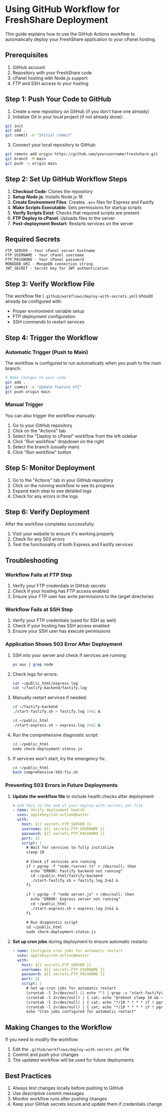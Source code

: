 # Using GitHub Workflow for FreshShare Deployment

This guide explains how to use the GitHub Actions workflow to automatically deploy your FreshShare application to your cPanel hosting.

## Prerequisites

1. GitHub account
2. Repository with your FreshShare code
3. cPanel hosting with Node.js support
4. FTP and SSH access to your hosting

## Step 1: Push Your Code to GitHub

1. Create a new repository on GitHub (if you don't have one already)
2. Initialize Git in your local project (if not already done):

```bash
git init
git add .
git commit -m "Initial commit"
```

3. Connect your local repository to GitHub:

```bash
git remote add origin https://github.com/yourusername/freshshare.git
git branch -M main
git push -u origin main
```

## Step 2: Set Up GitHub Workflow Steps

1. **Checkout Code**: Clones the repository
2. **Setup Node.js**: Installs Node.js 18
3. **Create Environment Files**: Creates `.env` files for Express and Fastify
4. **Make Scripts Executable**: Sets permissions for startup scripts
5. **Verify Scripts Exist**: Checks that required scripts are present
6. **FTP Deploy to cPanel**: Uploads files to the server
7. **Post-deployment Restart**: Restarts services on the server

## Required Secrets

```plaintext
FTP_SERVER - Your cPanel server hostname
FTP_USERNAME - Your cPanel username
FTP_PASSWORD - Your cPanel password
MONGODB_URI - MongoDB connection string
JWT_SECRET - Secret key for JWT authentication
```

## Step 3: Verify Workflow File

The workflow file (`.github/workflows/deploy-with-secrets.yml`) should already be configured with:

- Proper environment variable setup
- FTP deployment configuration
- SSH commands to restart services

## Step 4: Trigger the Workflow

### Automatic Trigger (Push to Main)

The workflow is configured to run automatically when you push to the main branch:

```bash
# Make changes to your code
git add .
git commit -m "Update feature XYZ"
git push origin main
```

### Manual Trigger

You can also trigger the workflow manually:

1. Go to your GitHub repository
2. Click on the "Actions" tab
3. Select the "Deploy to cPanel" workflow from the left sidebar
4. Click "Run workflow" dropdown on the right
5. Select the branch (usually main)
6. Click "Run workflow" button

## Step 5: Monitor Deployment

1. Go to the "Actions" tab in your GitHub repository
2. Click on the running workflow to see its progress
3. Expand each step to see detailed logs
4. Check for any errors in the logs

## Step 6: Verify Deployment

After the workflow completes successfully:

1. Visit your website to ensure it's working properly
2. Check for any 503 errors
3. Test the functionality of both Express and Fastify services

## Troubleshooting

### Workflow Fails at FTP Step

1. Verify your FTP credentials in GitHub secrets
2. Check if your hosting has FTP access enabled
3. Ensure your FTP user has write permissions to the target directories

### Workflow Fails at SSH Step

1. Verify your FTP credentials (used for SSH as well)
2. Check if your hosting has SSH access enabled
3. Ensure your SSH user has execute permissions

### Application Shows 503 Error After Deployment

1. SSH into your server and check if services are running:

   ```bash
   ps aux | grep node
   ```
2. Check logs for errors:

   ```bash
   cat ~/public_html/express.log
   cat ~/fastify-backend/fastify.log
   ```
3. Manually restart services if needed:

   ```bash
   cd ~/fastify-backend
   ./start-fastify.sh > fastify.log 2>&1 &
   
   cd ~/public_html
   ./start-express.sh > express.log 2>&1 &
   ```
4. Run the comprehensive diagnostic script:
   ```bash
   cd ~/public_html
   node check-deployment-status.js
   ```
5. If services won't start, try the emergency fix:
   ```bash
   cd ~/public_html
   bash comprehensive-503-fix.sh
   ```

### Preventing 503 Errors in Future Deployments

1. **Update the workflow file** to include health checks after deployment:

   ```yaml
   # Add this to the end of your deploy-with-secrets.yml file
   - name: Verify deployment health
     uses: appleboy/ssh-action@master
     with:
       host: ${{ secrets.FTP_SERVER }}
       username: ${{ secrets.FTP_USERNAME }}
       password: ${{ secrets.FTP_PASSWORD }}
       port: 22
       script: |
         # Wait for services to fully initialize
         sleep 10
         
         # Check if services are running
         if ! pgrep -f "node.*server.ts" > /dev/null; then
           echo "ERROR: Fastify backend not running"
           cd ~/public_html/fastify-backend
           ./start-fastify.sh > fastify.log 2>&1 &
         fi
         
         if ! pgrep -f "node server.js" > /dev/null; then
           echo "ERROR: Express server not running"
           cd ~/public_html
           ./start-express.sh > express.log 2>&1 &
         fi
         
         # Run diagnostic script
         cd ~/public_html
         node check-deployment-status.js
   ```

2. **Set up cron jobs** during deployment to ensure automatic restarts:

   ```yaml
   - name: Configure cron jobs for automatic restart
     uses: appleboy/ssh-action@master
     with:
       host: ${{ secrets.FTP_SERVER }}
       username: ${{ secrets.FTP_USERNAME }}
       password: ${{ secrets.FTP_PASSWORD }}
       port: 22
       script: |
         # Set up cron jobs for automatic restart
         (crontab -l 2>/dev/null || echo "") | grep -v "start-fastify\.sh\|start-express\.sh" | { cat; echo "@reboot ~/public_html/fastify-backend/start-fastify.sh"; } | crontab -
         (crontab -l 2>/dev/null) | { cat; echo "@reboot sleep 10 && ~/public_html/start-express.sh"; } | crontab -
         (crontab -l 2>/dev/null) | { cat; echo "*/10 * * * * if ! pgrep -f \"node.*server.ts\" > /dev/null; then cd ~/public_html/fastify-backend && ./start-fastify.sh; fi"; } | crontab -
         (crontab -l 2>/dev/null) | { cat; echo "*/10 * * * * if ! pgrep -f \"node server.js\" > /dev/null; then cd ~/public_html && ./start-express.sh; fi"; } | crontab -
         echo "Cron jobs configured for automatic restart"
   ```

## Making Changes to the Workflow

If you need to modify the workflow:

1. Edit the `.github/workflows/deploy-with-secrets.yml` file
2. Commit and push your changes
3. The updated workflow will be used for future deployments

## Best Practices

1. Always test changes locally before pushing to GitHub
2. Use descriptive commit messages
3. Monitor workflow runs after pushing changes
4. Keep your GitHub secrets secure and update them if credentials change
